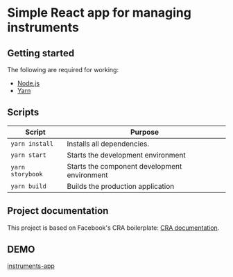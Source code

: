 # Simple React app for managing instruments

## Getting started
The following are required for working:
- [Node.js](https://nodejs.org/en/download/)
- [Yarn](https://yarnpkg.com/en/docs/install)

## Scripts

| Script                |Purpose                                           |
|-----------------------|--------------------------------------------------|
|`yarn install`         |Installs all dependencies.                        |
|`yarn start`           |Starts the development environment                |
|`yarn storybook`       |Starts the component development environment      |
|`yarn build`           |Builds the production application                 |


## Project documentation

This project is based on Facebook's CRA boilerplate: [CRA documentation](https://github.com/facebook/create-react-app).

## DEMO
[instruments-app](https://ktv18.github.io/instruments-ap//)
